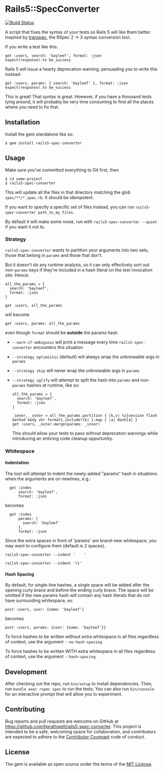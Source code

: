 # Rails5::SpecConverter

[![Build Status](https://travis-ci.org/tjgrathwell/rails5-spec-converter.svg?branch=master)](https://travis-ci.org/tjgrathwell/rails5-spec-converter)

A script that fixes the syntax of your tests so Rails 5 will like them better. Inspired by [transpec](https://github.com/yujinakayama/transpec), the RSpec 2 -> 3 syntax conversion tool.

If you write a test like this:

```
get :users, search: 'bayleef', format: :json
expect(response).to be_success
```

Rails 5 will issue a hearty deprecation warning, persuading you to write this instead:

```
get :users, params: { search: 'bayleef' }, format: :json
expect(response).to be_success
```

This is great! That syntax is great. However, if you have a thousand tests lying around, it will probably be very time consuming to find all the places where you need to fix that.

## Installation

Install the gem standalone like so:

    $ gem install rails5-spec-converter

## Usage

Make sure you've committed everything to Git first, then

    $ cd some-project
    $ rails5-spec-converter

This will update all the files in that directory matching the glob `spec/**/*_spec.rb`. It should be idempotent.

If you want to specify a specific set of files instead, you can run `rails5-spec-converter path_to_my_files`.

By default it will make some noise, run with `rails5-spec-converter --quiet` if you want it not to.

### Strategy

`rails5-spec-converter` wants to partition your arguments into two sets, those that belong in `params` and those that don't.

But it doesn't do any runtime analysis, so it can only effectively sort out non-`params` keys if they're included in a hash literal on the test invocation site. Hence:

```
all_the_params = {
  search: 'bayleef',
  format: :json
}

get :users, all_the_params
```

will become

```
get :users, params: all_the_params
```

even though `format` should be **outside** the params hash.

* `--warn-if-ambiguous` will print a message every time `rails5-spec-converter` encounters this situation

* `--strategy optimistic` (default) will always wrap the unknowable args in `params`

* `--strategy skip` will never wrap the unknowable args in `params`

* `--strategy uglify` will attempt to split the hash into `params` and non-`params` hashes at runtime, like so:

  ```
  all_the_params = {
    search: 'bayleef',
    format: :json
  }

  _inner, _outer = all_the_params.partition { |k,v| %i{session flash method body xhr format}.include?(k) }.map { |a| Hash[a] }
  get :users, _outer.merge(params: _inner)
  ```

  This should allow your tests to pass without deprecation warnings while introducing an enticing code cleanup oppurtunity.

### Whitespace

#### Indentation

The tool will attempt to indent the newly-added "params" hash in situations when the arguments are on newlines, e.g.:

```
  get :index
      search: 'bayleef',
      format: :json
```

becomes

```
  get :index
      params: {
        search: 'bayleef'
      },
      format: :json
```

Since the extra spaces in front of 'params' are brand-new whitespace, you may want to configure them (default is 2 spaces).

`rails5-spec-converter --indent '    '`

`rails5-spec-converter --indent '\t'`

#### Hash Spacing

By default, for single-line hashes, a single space will be added after the opening curly brace and before the ending curly brace. The space will be omitted if the new params hash will contain any hash literals that do not have surrounding whitespace, ex:

```
post :users, user: {name: 'bayleef'}
```

becomes

```
post :users, params: {user: {name: 'bayleef'}}
```

To force hashes to be written without extra whitespace in all files regardless of context, use the argument `--no-hash-spacing`.

To force hashes to be written WITH extra whitespace in all files regardless of context, use the argument `--hash-spacing`.

## Development

After checking out the repo, run `bin/setup` to install dependencies. Then, run `bundle exec rspec spec` to run the tests. You can also run `bin/console` for an interactive prompt that will allow you to experiment.

## Contributing

Bug reports and pull requests are welcome on GitHub at https://github.com/tjgrathwell/rails5-spec-converter. This project is intended to be a safe, welcoming space for collaboration, and contributors are expected to adhere to the [Contributor Covenant](contributor-covenant.org) code of conduct.


## License

The gem is available as open source under the terms of the [MIT License](http://opensource.org/licenses/MIT).

